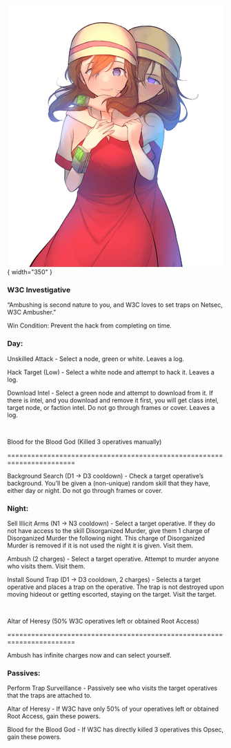 ![w3cambusher.png](Images/w3cambusher.png){ width="350" }

### **W3C Investigative**

“Ambushing is second nature to you, and W3C loves to set traps on Netsec, W3C Ambusher.”

Win Condition: Prevent the hack from completing on time.

### **Day:**

Unskilled Attack - Select a node, green or white. Leaves a log.

Hack Target (Low) - Select a white node and attempt to hack it. Leaves a log.

Download Intel - Select a green node and attempt to download from it. If there is intel, and you download and remove it first, you will get class intel, target node, or faction intel. Do not go through frames or cover. Leaves a log.

<br>

Blood for the Blood God (Killed 3 operatives manually)

=======================================================================

Background Search (D1 -> D3 cooldown) - Check a target operative’s background. You’ll be given a (non-unique) random skill that they have, either day or night. Do not go through frames or cover.

### **Night:**

Sell Illicit Arms (N1 -> N3 cooldown) - Select a target operative. If they do not have access to the skill Disorganized Murder, give them 1 charge of Disorganized Murder the following night. This charge of Disorganized Murder is removed if it is not used the night it is given. Visit them.

Ambush (2 charges) - Select a target operative. Attempt to murder anyone who visits them. Visit them.

Install Sound Trap (D1 -> D3 cooldown, 2 charges) - Selects a target operative and places a trap on the operative. The trap is not destroyed upon moving hideout or getting escorted, staying on the target. Visit the target.

<br>

Altar of Heresy (50% W3C operatives left or obtained Root Access)

=======================================================================

Ambush has infinite charges now and can select yourself.

### **Passives:**

Perform Trap Surveillance - Passively see who visits the target operatives that the traps are attached to.

Altar of Heresy - If W3C have only 50% of your operatives left or obtained Root Access, gain these powers.

Blood for the Blood God - If W3C has directly killed 3 operatives this Opsec, gain these powers.